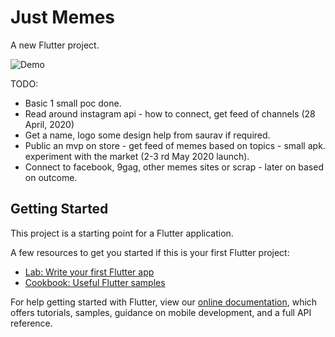# Just Memes

A new Flutter project.

![](art/just_memes_demo.gif "Demo")

TODO:
- Basic 1 small poc done.
- Read around instagram api - how to connect, get feed of channels (28 April, 2020)
- Get a name, logo some design help from saurav if required.
- Public an mvp on store - get feed of memes based on topics - small apk. experiment with the market (2-3 rd May 2020 launch).
- Connect to facebook, 9gag, other memes sites or scrap - later on based on outcome.

## Getting Started

This project is a starting point for a Flutter application.

A few resources to get you started if this is your first Flutter project:

- [Lab: Write your first Flutter app](https://flutter.dev/docs/get-started/codelab)
- [Cookbook: Useful Flutter samples](https://flutter.dev/docs/cookbook)

For help getting started with Flutter, view our
[online documentation](https://flutter.dev/docs), which offers tutorials,
samples, guidance on mobile development, and a full API reference.
